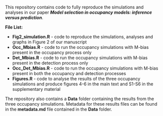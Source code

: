 This repository contains code to fully reproduce the simulations and analyses in our paper ___Model selection in occupancy models: inference versus prediction___. 

**File List:**

* **Fig2_simulation.R** - code to reproduce the simulations, analyses and graphs in Figure 2 of our manuscript
* **Occ_Mbias.R** - code to run the occupancy simulations with M-bias present in the occupancy process only
* **Det_Mbias.R** - code to run the occupancy simulations with M-bias present in the detection process only
* **Occ_Det_Mbias.R** - code to run the occupancy simulations with M-bias present in both the occupancy and detection processes
* **Figures.R** - code to analyse the results of the three occupancy simulations and produce figures 4-6 in the main text and S1-S6 in the supplementary material

The repository also contains a **Data** folder containing the results from the three occupancy simulations. Metadata for these results files can be found in the **metadata.md** file contained in the **Data** folder.
